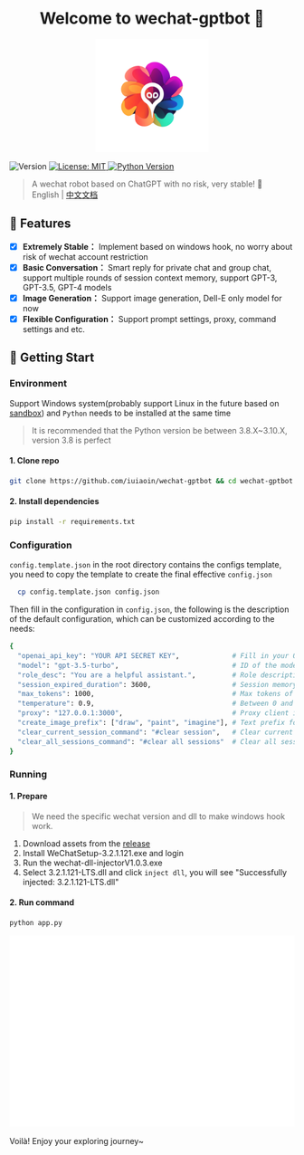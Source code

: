<h1 align="center">Welcome to wechat-gptbot 👋</h1>
<div align="center">
  <img width="200" src="./docs/images/logo.png">
</div>
<p>
  <img alt="Version" src="https://img.shields.io/badge/version-1.0.0-blue.svg?cacheSeconds=2592000" />
  <a href="#" target="_blank">
    <img alt="License: MIT" src="https://img.shields.io/badge/License-MIT-green.svg" />
  </a>
  <a href="https://www.python.org/">
    <img
      alt="Python Version"
      src="https://img.shields.io/badge/python-%20%3E%3D%203.8-brightgreen"
    />
  </a>
</p>

> A wechat robot based on ChatGPT with no risk, very stable! 🚀  
> English | [中文文档](README_ZH.md)

## 🌟 Features

- [x] **Extremely Stable：** Implement based on windows hook, no worry about risk of wechat account restriction
- [x] **Basic Conversation：** Smart reply for private chat and group chat, support multiple rounds of session context memory, support GPT-3, GPT-3.5, GPT-4 models
- [x] **Image Generation：** Support image generation, Dell-E only model for now
- [x] **Flexible Configuration：** Support prompt settings, proxy, command settings and etc.

## 🚀 Getting Start

### Environment

Support Windows system(probably support Linux in the future based on [sandbox](https://github.com/huan/docker-wechat)) and `Python` needs to be installed at the same time

> It is recommended that the Python version be between 3.8.X~3.10.X, version 3.8 is perfect

#### 1. Clone repo

```bash
git clone https://github.com/iuiaoin/wechat-gptbot && cd wechat-gptbot
```

#### 2. Install dependencies

```bash
pip install -r requirements.txt
```

### Configuration

`config.template.json` in the root directory contains the configs template, you need to copy the template to create the final effective `config.json`

```bash
  cp config.template.json config.json
```

Then fill in the configuration in `config.json`, the following is the description of the default configuration, which can be customized according to the needs:

```bash
{
  "openai_api_key": "YOUR API SECRET KEY",             # Fill in your OpenAI API Key
  "model": "gpt-3.5-turbo",                            # ID of the model to use, support gpt-3.5-turbo, gpt-4, gpt-4-32k etc.
  "role_desc": "You are a helpful assistant.",         # Role description as system prompt
  "session_expired_duration": 3600,                    # Session memory kept duration
  "max_tokens": 1000,                                  # Max tokens of characters for session memory
  "temperature": 0.9,                                  # Between 0 and 2. Higher values make the output more random, while lower values more focused
  "proxy": "127.0.0.1:3000",                           # Proxy client ip and port
  "create_image_prefix": ["draw", "paint", "imagine"], # Text prefix for image generation
  "clear_current_session_command": "#clear session",   # Clear current session
  "clear_all_sessions_command": "#clear all sessions"  # Clear all sessions
}
```

### Running

#### 1. Prepare

> We need the specific wechat version and dll to make windows hook work.

1. Download assets from the [release](https://github.com/iuiaoin/wechat-gptbot/releases/tag/v1.0.0)
2. Install WeChatSetup-3.2.1.121.exe and login
3. Run the wechat-dll-injectorV1.0.3.exe
4. Select 3.2.1.121-LTS.dll and click `inject dll`, you will see "Successfully injected: 3.2.1.121-LTS.dll"

#### 2. Run command

```bash
python app.py
```

<img width="1440" src="./docs/images/startup.svg">

Voilà! Enjoy your exploring journey~

